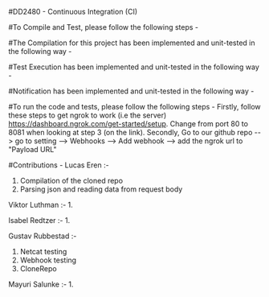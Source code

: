 #DD2480 - Continuous Integration (CI)

#To Compile and Test, please follow the following steps - 

#The Compilation for this project has been implemented and unit-tested in the following way - 

#Test Execution has been implemented and unit-tested in the following way -

#Notification has been implemented and unit-tested in the following way - 

#To run the code and tests, please follow the following steps - 
Firstly, follow these steps to get ngrok to work (i.e the server) https://dashboard.ngrok.com/get-started/setup. Change from port 80 to 8081 when looking at step 3 (on the link).
Secondly, Go to our github repo --> go to setting --> Webhooks --> Add webhook --> add the ngrok url to "Payload URL"


#Contributions -
Lucas Eren :-
1. Compilation of the cloned repo
2. Parsing json and reading data from request body

Viktor Luthman :-
1. 

Isabel Redtzer :-
1. 

Gustav Rubbestad :-
1. Netcat testing
2. Webhook testing
3. CloneRepo

Mayuri Salunke :-
1. 